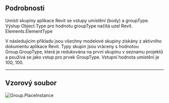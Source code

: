 ## Podrobnosti
Umístí skupiny aplikace Revit se vstupy umístění (body) a groupType. Výstup Object.Type pro hodnotu groupType načítá uzel Revit. Elements.ElementType

 V následujícím příkladu jsou všechny modelové skupiny získány z aktivního dokumentu aplikace Revit. Typy skupin jsou vráceny s hodnotou Group.GroupType, která je redukována na první skupinu v seznamu projektů a používá se jako vstup pro prvek GroupType. Vstupní hodnota umístění je 100, 100.
___
## Vzorový soubor

![Group.PlaceInstance](./Revit.Elements.Group.PlaceInstance_img.jpg)

